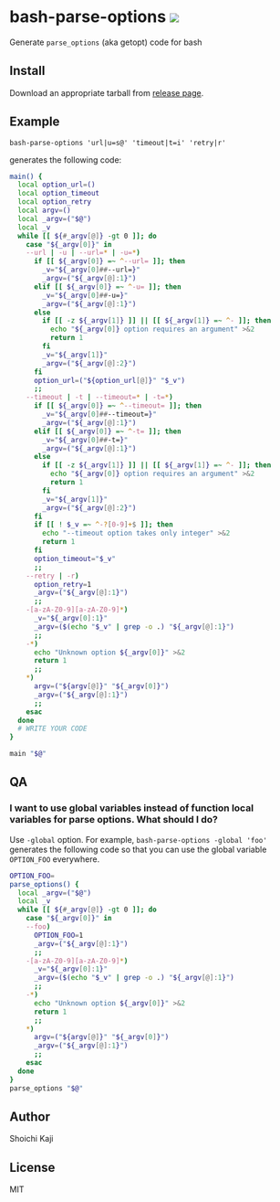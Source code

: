 # bash-parse-options [![](https://github.com/skaji/bash-parse-options/workflows/test/badge.svg)](https://github.com/skaji/bash-parse-options/actions)

Generate `parse_options` (aka getopt) code for bash

## Install

Download an appropriate tarball from [release page](https://github.com/skaji/bash-parse-options/releases/latest).

## Example

```console
bash-parse-options 'url|u=s@' 'timeout|t=i' 'retry|r'
```

generates the following code:

```bash
main() {
  local option_url=()
  local option_timeout
  local option_retry
  local argv=()
  local _argv=("$@")
  local _v
  while [[ ${#_argv[@]} -gt 0 ]]; do
    case "${_argv[0]}" in
    --url | -u | --url=* | -u=*)
      if [[ ${_argv[0]} =~ ^--url= ]]; then
        _v="${_argv[0]##--url=}"
        _argv=("${_argv[@]:1}")
      elif [[ ${_argv[0]} =~ ^-u= ]]; then
        _v="${_argv[0]##-u=}"
        _argv=("${_argv[@]:1}")
      else
        if [[ -z ${_argv[1]} ]] || [[ ${_argv[1]} =~ ^- ]]; then
          echo "${_argv[0]} option requires an argument" >&2
          return 1
        fi
        _v="${_argv[1]}"
        _argv=("${_argv[@]:2}")
      fi
      option_url=("${option_url[@]}" "$_v")
      ;;
    --timeout | -t | --timeout=* | -t=*)
      if [[ ${_argv[0]} =~ ^--timeout= ]]; then
        _v="${_argv[0]##--timeout=}"
        _argv=("${_argv[@]:1}")
      elif [[ ${_argv[0]} =~ ^-t= ]]; then
        _v="${_argv[0]##-t=}"
        _argv=("${_argv[@]:1}")
      else
        if [[ -z ${_argv[1]} ]] || [[ ${_argv[1]} =~ ^- ]]; then
          echo "${_argv[0]} option requires an argument" >&2
          return 1
        fi
        _v="${_argv[1]}"
        _argv=("${_argv[@]:2}")
      fi
      if [[ ! $_v =~ ^-?[0-9]+$ ]]; then
        echo "--timeout option takes only integer" >&2
        return 1
      fi
      option_timeout="$_v"
      ;;
    --retry | -r)
      option_retry=1
      _argv=("${_argv[@]:1}")
      ;;
    -[a-zA-Z0-9][a-zA-Z0-9]*)
      _v="${_argv[0]:1}"
      _argv=($(echo "$_v" | grep -o .) "${_argv[@]:1}")
      ;;
    -*)
      echo "Unknown option ${_argv[0]}" >&2
      return 1
      ;;
    *)
      argv=("${argv[@]}" "${_argv[0]}")
      _argv=("${_argv[@]:1}")
      ;;
    esac
  done
  # WRITE YOUR CODE
}

main "$@"
```

## QA

### I want to use global variables instead of function local variables for parse options. What should I do?

Use `-global` option.
For example, `bash-parse-options -global 'foo'` generates the following code
so that you can use the global variable `OPTION_FOO` everywhere.

```bash
OPTION_FOO=
parse_options() {
  local _argv=("$@")
  local _v
  while [[ ${#_argv[@]} -gt 0 ]]; do
    case "${_argv[0]}" in
    --foo)
      OPTION_FOO=1
      _argv=("${_argv[@]:1}")
      ;;
    -[a-zA-Z0-9][a-zA-Z0-9]*)
      _v="${_argv[0]:1}"
      _argv=($(echo "$_v" | grep -o .) "${_argv[@]:1}")
      ;;
    -*)
      echo "Unknown option ${_argv[0]}" >&2
      return 1
      ;;
    *)
      argv=("${argv[@]}" "${_argv[0]}")
      _argv=("${_argv[@]:1}")
      ;;
    esac
  done
}
parse_options "$@"
```

## Author

Shoichi Kaji

## License

MIT
